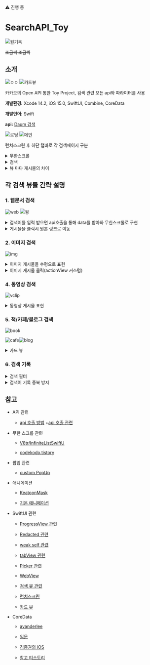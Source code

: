 ⚠️ 진행 중

# SearchAPI_Toy

![원기옥](https://media.tenor.com/E7fROB_zqFAAAAAC/%EC%9B%90%EA%B8%B0%EC%98%A5.gif)
<br/>

~~조금씩 조금씩~~
<br/>

## 소개

![ㅇㅇ](https://github.com/BOLTB0X/SearchAPI_Toy/blob/main/gif/01/vclip%EA%B2%80%EC%83%89.gif?raw=true) ![카드뷰](https://github.com/BOLTB0X/SearchAPI_Toy/blob/main/gif/01/%EC%B9%B4%EB%93%9C%EB%B7%B0.gif?raw=true)
<br/>

카카오의 Open API 통한 Toy Project, 검색 관련 모든 api와 파라미터를 사용
<br/>

**개발환경:** Xcode 14.2, iOS 15.0, SwiftUI, Combine, CoreData
<br/>

**개발언어:** Swift
<br/>

**api:** [Daum 검색](https://developers.kakao.com/docs/latest/ko/daum-search/dev-guide)
<br/>

![로딩](https://github.com/BOLTB0X/SearchAPI_Toy/blob/main/gif/%EA%B8%B0%EB%A1%9D/%EB%A1%9C%EB%94%A9.gif?raw=true) ![메인](https://github.com/BOLTB0X/SearchAPI_Toy/blob/main/gif/01/main.gif?raw=true)
<br/>

런치스크린 후 하단 탭바로 각 검색페이지 구분
<br/>

<details>
<summary>무한스크롤</summary>

**이미지 로딩을 Async 처리, 로딩 중일 때 구분**
<br/>

1. 웹문서
   <br/>
   ![웹문서](https://github.com/BOLTB0X/SearchAPI_Toy/blob/main/gif/%EA%B8%B0%EB%A1%9D/%EB%AC%B4%ED%95%9C%EC%8A%A4%ED%81%AC%EB%A1%A4%20%EC%9B%B9.gif?raw=true)
   <br/>

2. 이미지
   <br/>
   ![이미지](https://github.com/BOLTB0X/SearchAPI_Toy/blob/main/gif/01/무한스크롤.gif?raw=true)
   <br/>

3. 동영상
   <br/>
   ![동영상](https://github.com/BOLTB0X/SearchAPI_Toy/blob/main/gif/%EA%B8%B0%EB%A1%9D/%EB%AC%B4%ED%95%9C%EC%8A%A4%ED%81%AC%EB%A1%A4%EB%8F%99%EC%98%81%EC%83%81.gif?raw=true)
   <br/>

4. 책
   <br/>
   ![책](https://github.com/BOLTB0X/SearchAPI_Toy/blob/main/gif/%EA%B8%B0%EB%A1%9D/%EB%AC%B4%ED%95%9C%EC%8A%A4%ED%81%AC%EB%A1%A4%EB%B6%81.gif?raw=true)
   <br/>

5. 카페
   <br/>
   ![카페](https://github.com/BOLTB0X/SearchAPI_Toy/blob/main/gif/%EA%B8%B0%EB%A1%9D/%EB%AC%B4%ED%95%9C%EC%8A%A4%ED%81%AC%EB%A1%A4%EC%B9%B4%ED%8E%98.gif?raw=true)
   <br/>

6. 블로그
   <br/>
   ![블로그](https://github.com/BOLTB0X/SearchAPI_Toy/blob/main/gif/%EA%B8%B0%EB%A1%9D/%EB%AC%B4%ED%95%9C%EC%8A%A4%ED%81%AC%EB%A1%A4%EB%B8%94%EB%A1%9C%EA%B7%B8.gif?raw=true)
   <br/>

</details>

<details>
<summary>검색</summary>

1. 검색 했던 검색어 기록
   <br/>
   ![검색기록](https://github.com/BOLTB0X/SearchAPI_Toy/blob/main/gif/01/검색기록.gif?raw=true)
   <br/>

2. 검색 조건 설정 가능
   <br/>
   ![검색](https://github.com/BOLTB0X/SearchAPI_Toy/blob/main/gif/%EA%B8%B0%EB%A1%9D/%EA%B2%80%EC%83%89%EC%A1%B0%EA%B1%B4%20%EC%A0%81%EC%9A%A9_%ED%8C%8C%EB%9D%BC%EB%AF%B8%ED%84%B0%20%EC%A0%81%EC%9A%A9.gif?raw=true)
   <br/>

3. 검색어 기록 삭제 가능
   <br/>
   ![기록삭제](https://github.com/BOLTB0X/SearchAPI_Toy/blob/main/gif/01/검색기록_삭제.gif?raw=true)
   <br/>

4. 검색 게시물을 보던 중에 새롭게 검색 조건 설정 가능
   <br/>
   ![검색조건](https://github.com/BOLTB0X/SearchAPI_Toy/blob/main/gif/01/검색조건%20변경.gif?raw=true)
   <br/>

</details>

<details>
<summary>뷰 마다 게시물의 차이</summary>

1. 이미지 -> popup 뷰 커스텀, 원본 링크로 이동(WebView)링크
   <br/>
   ![1](https://github.com/BOLTB0X/SearchAPI_Toy/blob/main/gif/01/img%EA%B2%80%EC%83%89.gif?raw=true)
   <br/>

2. 동영상 -> 원본 링크로 이동(WebView)
   <br/>
   ![2](https://github.com/BOLTB0X/SearchAPI_Toy/blob/main/gif/01/webview1.gif?raw=true)
   <br/>

3. 나머지 -> Card뷰 처리 게시물, 원본 링크로 이동(WebView)
   <br/>
   ![3](https://github.com/BOLTB0X/SearchAPI_Toy/blob/main/gif/01/cafe%EA%B2%80%EC%83%89.gif?raw=true)
   <br/>

   ![4](https://github.com/BOLTB0X/SearchAPI_Toy/blob/main/gif/01/webview2.gif?raw=true)
   <br/>

</details>

## 각 검색 뷰들 간략 설명

### 1. 웹문서 검색

![web](https://github.com/BOLTB0X/SearchAPI_Toy/blob/main/gif/01/web검색.gif?raw=true) ![웡](https://github.com/BOLTB0X/SearchAPI_Toy/blob/main/gif/%EA%B8%B0%EB%A1%9D/%EB%AC%B4%ED%95%9C%EC%8A%A4%ED%81%AC%EB%A1%A4%20%EC%9B%B9.gif?raw=true)
<br/>

<details>
<summary>검색어를 입력 받으면 api호출을 통해 data를 받아와 무한스크롤로 구현</summary>

API로 받아올 모델 정의 및 API를 사용하도록 파싱
<br/>

```swift
// in WebSearchModel.swift
// MARK: - WebResponse
struct WebResponse: Codable {
    let meta: WebMeta?
    var documents: [WebDocument]
}

// MARK: - WebDocument
struct WebDocument: Codable, Identifiable {
    let id = UUID()
    var datetime, contents, title: String
    let url: String
}

// 생략
// ..
// ..
// ..

// MARK: - WebSearchManger
// DataPublisher로 받아온 data를 WebSearchModel 형태로 디코딩 및 파싱용
final class WebSearchManger {
    // 싱글톤 적용
    static let shared: WebSearchManger = .init()

    // MARK: - WebDocumentPublisher
    func WebSearchPublisher(dataPublisher: AnyPublisher<Data, Error>) ->  AnyPublisher<WebResponse, Error> {
        let responsePublisher = dataPublisher
        // 디코딩
            .decode(type: WebResponse.self, decoder: JSONDecoder())
        // WebSearch 형태로 결과 쪼개기
            .map { response in
                var streamedResponse = response
                streamedResponse.documents = response.documents.map { document in
                    var streamedDocument = document
                    streamedDocument.title = streamedDocument.title.stripHTMLTags()
                    streamedDocument.contents = streamedDocument.contents.stripHTMLTags()
                    streamedDocument.datetime = streamedDocument.datetime.fomatDateTime()!
                    return streamedDocument // 테그 제거, 날짜 표기 변경 완료
                }
                return streamedResponse // html 테그 띤 Response를 반환
            }
            .eraseToAnyPublisher()
        return responsePublisher
    }
}
```

<br/>

무한스크롤로 내리다 더 불러올지 뷰모델 내 메소드 checkFetchMore로 판단
<br/>

현재 게시물이 마지막이면 더 불러와야 하므로 메소드 FetchDataAtScroll 호출
<br/>

뷰에선 **Loding** 표시
<br/>

```swift
// in WebSearchViewModel.swift
// MARK: - fetchWebSearchData
// 뷰모델에서 검색어에 관련된 WebSearchData를 가져오는 메소드
func fetchWebSearchData(query: String) {
  // 생략
  // ..
  // ..

  DispatchQueue.main.asyncAfter(deadline: .now() + 2) { [weak self] in
    guard let self = self else { return }
      // 받아온 data를 WebSearch에 맞게 끔 디코딩 및 파싱
      WebSearchManger.shared
        .WebSearchPublisher(dataPublisher: dataPublisher)
//                .receive(on: DispatchQueue.main) // 어차피 DispatchQueue.main.asyncAfter을 사용하므로
        .sink(receiveCompletion: { [weak self] completion in
            self?.webOnReceive(completion)
        }, receiveValue: { [weak self] response in
            self?.webOnReceive(response)
        })
        .store(in: &self.cancellables)
    }
}

// MARK: - checkFetchMore
// data를 더 가져올지 판단하는 메소드
func checkFetchMore(document: WebDocument) {
  // 비어있지 않고 현재 document가 마지막이면
  if !searchWeb.isEmpty && document == searchWeb.last {
      FetchDataAtScroll() // 호출
      return
    }
    return
}

// 생략
// ..
// ..
// MARK: - FetchDataAtScroll
// 스크롤로 데이터를 내릴대 호출
func FetchDataAtScroll() {
  // 생략
  // ..

  // 이어서 가져오기 때문
  searchParam.page = self.currentPage + 1

  // 생략
  // ...
  // ...

  DispatchQueue.main.asyncAfter(deadline: .now() + 2) { [weak self] in
    guard let self = self else { return }
          // fetchWebSearchData와 동일한 로직이므로
          // 생략
          // ...
    }
}
```

<br/>

![WebSearchModel.swift 코드 보기](https://github.com/BOLTB0X/SearchAPI_Toy/blob/main/SearchAPI_Toy01/SearchAPI_Toy/Models/KakaoAPI/WebSearchModel.swift)
<br/>

![WebViewModel.swift 코드 보기](https://github.com/BOLTB0X/SearchAPI_Toy/blob/main/SearchAPI_Toy01/SearchAPI_Toy/ViewModels/WebSearchViewModel.swift)
<br/>

</details>

<details>
<summary>게시물을 클릭시 원본 링크로 이동</summary>

![웹 링크](https://github.com/BOLTB0X/SearchAPI_Toy/blob/main/gif/01/%EC%9B%B9%EB%AC%B8%EC%84%9C%EC%97%90%EC%84%9C%EC%9B%B9%EB%B7%B0.gif?raw=true)
<br/>

```swift
//  in WebCeilView.swift

import SwiftUI

struct WebCell: View {
    let webCell: WebDocument

    var body: some View {
        VStack(alignment: .leading, spacing: 10) {
            // 제목 클릭시 원본 링크로
            NavigationLink(destination: WebView(urlToLoad: webCell.url), label: {
                // 제목
                Text(webCell.title)
                    .font(.system(size: 25, weight: .bold))
                    .bold()
                    .lineLimit(1) // 한줄로 제한
            })

            // 생략
            // ....
            // ....
        }
    }
}
```

![WebView.swift 코드 보기](https://github.com/BOLTB0X/SearchAPI_Toy/blob/main/SearchAPI_Toy01/SearchAPI_Toy/Views/SubView/WebView.swift)
<br/>

![WebCeilView.swift 코드 보기](https://github.com/BOLTB0X/SearchAPI_Toy/blob/main/SearchAPI_Toy01/SearchAPI_Toy/Views/Web/WebCell.swift)
<br/>

<br/>

</details>

### 2. 이미지 검색

![img](https://github.com/BOLTB0X/SearchAPI_Toy/blob/main/gif/01/img검색.gif?raw=true)
<br/>

<details>
<summary>이미지 게시물들 수평으로 표현</summary>

1. ScrollView 감싼 후
   <br/>
2. LazyVGrid 이용
   <br/>

```swift
// in ImageCollectionView.swift
import SwiftUI

struct ImageCollection: View {
    // 생략
    // ...
    // ...

    var body: some View {
        // 스크롤 뷰 구성
            ScrollView {
                LazyVGrid(columns: gridItemLayout, spacing: 10) {
                    ForEach(imgViewModel.searchImage, id: \.self) { document in
                            .onAppear() {
                                // 더 불러오는 지
                                imgViewModel.checkFetchMore(document: document)
                            }
                            .onTapGesture {
                                showPopup.toggle()
                                imgViewModel.updateImageDetail(document: document) // 이미지 상세 업데이트
                            }
                    }
                    .padding(5)
                }
            }
    }
}
```

![ImageCollection.swift 코드 보기](https://github.com/BOLTB0X/SearchAPI_Toy/blob/main/SearchAPI_Toy01/SearchAPI_Toy/Views/Image/ImageCollection.swift)

</details>

<details>
<summary>이미지 게시물 클릭(actionView 커스텀)</summary>

```swift
// in ImageSearch.swift
  // 생략
  // ...
  // ...


    // MARK: - 상세 팝업 뷰
    .popupNavigationView(horizontalPadding: 40, show: $imgClick) {
      ImageDetail(document: imageViewModel.imgDetail)
        .navigationTitle("상세 정보")
        .navigationBarTitleDisplayMode(.inline)
          .toolbar {
              ToolbarItem(placement: .navigationBarLeading) {
                  Button("닫기") {
                      withAnimation {
                          imgClick.toggle()
                      }
                  }
                }
            }
      }
```

<br/>

![ImageSearch.swift 코드 보기](https://github.com/BOLTB0X/SearchAPI_Toy/blob/main/SearchAPI_Toy01/SearchAPI_Toy/Views/Image/ImageSearch.swift)

</details>

### 4. 동영상 검색

![vclip](https://github.com/BOLTB0X/SearchAPI_Toy/blob/main/gif/01/vclip검색.gif?raw=true)

<details>
<summary>동영상 게시물 표현</summary>

리스트 방식은 다른 것과 동일
<br/>

AsyncImage와 imageLoading으로 이미지 로딩을 비동기로 나타냄
<br/>

```swift
// in VclipCellView.swift
import SwiftUI

struct VclipCell: View {
    let document: VclipDocument
    @State private var imageLoading: Bool = true // 로딩 중인지 판단 용도

    var body: some View {
        HStack {
            AsyncImage(url: URL(string: document.thumbnail)) { image in
                image
                    .resizable()
                    .frame(width: 180, height: 100)
                    .aspectRatio(contentMode: .fit)
                    .cornerRadius(8)
                    .onAppear {
                        imageLoading = false // 가리기 취소
                    }

            } placeholder: {
                Image("free-icon-gallery")
                    .resizable()
                    .frame(width: 180, height: 100)
                    .aspectRatio(contentMode: .fit)
                    .cornerRadius(8)
                    .onAppear {
                        imageLoading = true // 가리기
                    }
                    .redacted(reason: .placeholder)
            }

            VStack(alignment: .leading) { // 영상관련
                if imageLoading {
                    Text("Loading..............................................................")
                        .font(.system(size: 15, weight: .bold))
                        .fontWeight(.black)
                        .foregroundColor(.primary)
                        .lineLimit(1)
                        .redacted(reason: .placeholder)
                } else {
                    Text("\(document.title)")
                        .font(.system(size: 15, weight: .bold))
                        .fontWeight(.black)
                        .foregroundColor(.primary)
                        .lineLimit(1)
                }

                Spacer()
                VStack(alignment: .leading) {
                    // 로딩 줄일때
                    if imageLoading {
                        Spacer()
                        Text("Loading...........................")
                            .lineLimit(1)
                            .font(.system(size: 10, weight: .light))
                            .redacted(reason: .placeholder)
                        Text("Loading...........")
                            .lineLimit(1)
                            .font(.system(size: 10, weight: .light))
                            .redacted(reason: .placeholder)
                    }
                    else {
                        Spacer()
                        Text("\(document.author)")
                            .font(.system(size: 10, weight: .light))
                            .foregroundColor(.secondary)
                            .lineLimit(1)
                        Text("\(document.datetime)")
                            .font(.system(size: 10, weight: .light))
                            .foregroundColor(.secondary)
                            .lineLimit(1)

                    }
                    Spacer()
                }
                Spacer()
            }
            .padding(4)
        }
        .padding(8)
    }
}
```

<br/>
</details>

### 5. 책/카페/블로그 검색

![book](https://github.com/BOLTB0X/SearchAPI_Toy/blob/main/gif/01/book검색.gif?raw=true)
<br/>

![cafe](https://github.com/BOLTB0X/SearchAPI_Toy/blob/main/gif/01/cafe검색.gif?raw=true)![blog](https://github.com/BOLTB0X/SearchAPI_Toy/blob/main/gif/01/blog검색.gif?raw=true)
<br/>

<details>
<summary> 카드 뷰</summary>

![CardView.swift 코드 보기](https://github.com/BOLTB0X/SearchAPI_Toy/blob/main/SearchAPI_Toy01/SearchAPI_Toy/Views/SubView/CardView.swift)

</details>

### 6. 검색 기록

<details>
<summary> 검색 필터</summary>

Picker 이용, API 가이드 문서를 보며 페이지 수 등을 설정
<br/>

각 뷰모델에 api 요청을 할때 반영
<br/>

```swift
//  NetworkManager.swift
//  SearchAPI_Toy
//
//  Created by KyungHeon Lee on 2023/06/02.
//

import Foundation
import Combine

// 생략
// ..
// ..

// MARK: - SearchParameter
// 생략
// ..

// MARK: - NetworkManager
// 각 API 별 공통적으로 쓸 메소드들을 정의
// 복잡한 로직이 필요하지 않아 enum 이용
enum NetworkManager {
    // MARK: - apiKey: 번들로 apiKey 가져오기
    static var apiKey: String? {
        guard let apiKey = Bundle.main.object(forInfoDictionaryKey: "API_KEY") as? String else {
            fatalError("Info.plist안에 API_KEY가 연결이 안됨")
        }
        return apiKey
    }


    // MARK: - RequestURL
    // 요청할 URL을 반환하는 메소드
    // 파라미터 수정
    static func RequestURL(Url: String, searchParam: SearchParameter) -> URLRequest? {
        guard let apiKey = NetworkManager.apiKey else {
            fatalError("API_KEY가 설정 X\n 번들 의심")
        }

        var requestURL = URL(string: Url)!
                var components = URLComponents(url: requestURL, resolvingAgainstBaseURL: true)!

        // 검색어는 필수
        components.queryItems = [
            URLQueryItem(name: "query", value: searchParam.query)
        ]

        // 선택사항인 요청 파라미터
        if let sort = searchParam.sort {
            components.queryItems?.append(URLQueryItem(name: "sort", value: sort))
        }

        if let page = searchParam.page {
            components.queryItems?.append(URLQueryItem(name: "page", value: String(page)))
        }

        if let size = searchParam.size {
            components.queryItems?.append(URLQueryItem(name: "size", value: String(size)))
        }

        if let target = searchParam.targetField {
            components.queryItems?.append(URLQueryItem(name: "target", value: target))
        }

        // 마지막 체크
        guard let finalURL = components.url else {
            fatalError("잘못된 URL")
        }

        // 이제 API 인증 후 요청
        var retURL = URLRequest(url: finalURL)
        retURL.setValue("KakaoAK \(apiKey)", forHTTPHeaderField: "Authorization")
        retURL.httpMethod = "GET"

        return retURL
    }

    // 생략
    // ...
```

<br/>

![SearchPicker.swift 코드 보기](https://github.com/BOLTB0X/SearchAPI_Toy/blob/main/SearchAPI_Toy01/SearchAPI_Toy/Views/SubView/Search/SearchPicker.swift)

</details>

<details>
<summary> 검색어 기록 중복 방지</summary>

동일한 검색을 여러번 하면 검색 기록 리스트에 많이 남게 됨
<br/>

이를 코어데이터로 넣어줄 때 필터링을 해주면 됌
<br/>

```swift
// in CoreDataManager.swift
import Foundation
import CoreData

// MARK: - CoreDataManager
class CoreDataManager {
    static let shared = CoreDataManager()

    private init() { }

    // MARK: - searchContainer
    // 생략
    // ...
    // ...


    // MARK: - saveSearchHistory
    // 검색 기록으로 coreData에 넣어주는 역할
    func saveSearchHistory(query: String, date: Date) {
        let context = searchContainer.viewContext
        let entity = NSEntityDescription.entity(forEntityName: "SearchHistory", in: context)!

        // 동일한 쿼리가 있는지 확인
        let fetchRequest: NSFetchRequest<NSFetchRequestResult> = NSFetchRequest(entityName: "SearchHistory")
        fetchRequest.predicate = NSPredicate(format: "query == %@", query)

        do {
            let newSearch = try context.fetch(fetchRequest) as? [NSManagedObject]

            if let pastSearch = newSearch?.first {
                // 기존 검색어를 삭제
                context.delete(pastSearch)
            }

            // 새로운 검색 기록 생성
            let searchHistory = NSManagedObject(entity: entity, insertInto: context)
            searchHistory.setValue(query, forKeyPath: "query")
            searchHistory.setValue(date, forKeyPath: "date")

            try context.save()
        } catch {
            print("실패: \(error)")
        }
    }

    // 생략
    // ...
    // ..
```

![CoreDataManager.swift 코드 보기](https://github.com/BOLTB0X/SearchAPI_Toy/blob/main/SearchAPI_Toy01/SearchAPI_Toy/Models/CoreData/CoreDataManager.swift)

</details>

## 참고

- API 관련

  - [api 호출 방법](https://donghoon.io/blog/swift_image_search/) +[api 호출 관련](https://rldd.tistory.com/215)

- 무한 스크롤 관련

  - [V8tr/InfiniteListSwiftU](https://github.com/V8tr/InfiniteListSwiftUI)

  - [codekodo.tistory](https://codekodo.tistory.com/207)

- 팝업 관련

  - [custom PopUp](https://github.com/SnowLukin/CustomPopUp)

- 애니메이션

  - [KeatoonMask](https://github.com/KeatoonMask/SwiftUI-Animation/tree/master)

  - [기본 애니메이션](https://80000coding.oopy.io/bfcbea75-767f-4a9a-87c3-0883a97115bc)

- SwiftUI 관련

  - [ProgressView 관련](https://seons-dev.tistory.com/entry/SwiftUI-ProgressView-작업-진행률)

  - [Redacted 관련](https://seons-dev.tistory.com/entry/SwiftUI-Redacted)

  - [weak self 관련](https://ios-development.tistory.com/926)

  - [tabView 관련](https://seons-dev.tistory.com/entry/SwiftUI-TabView)

  - [Picker 관련](https://www.hohyeonmoon.com/blog/swiftui-tutorial-picker/)

  - [WebView](https://seons-dev.tistory.com/entry/SwiftUI-WebView-%EC%83%9D%EC%84%B1%EC%BD%94%EB%93%9C)

  - [검색 뷰 관련](https://www.hackingwithswift.com/quick-start/swiftui/how-to-add-a-search-bar-to-filter-your-data)

  - [런치스크린](https://velog.io/@jyw3927/SwiftUI-Launch-Screen-%EA%B5%AC%ED%98%84%ED%95%98%EA%B8%B0-Gradient-Animation)

  - [카드 뷰](https://www.appcoda.com/swiftui-card-view/)

- CoreData

  - [avanderlee](https://www.avanderlee.com/swift/persistent-history-tracking-core-data/)

  - [입문](https://velog.io/@nala/iOS-SwiftUI%EC%97%90%EC%84%9C-CoreData-%EC%8D%A8%EB%B3%B4%EA%B8%B0)

  - [김종권의 iOS](https://ios-development.tistory.com/1162)

  - [참고 티스토리](https://growingsaja.tistory.com/791)
